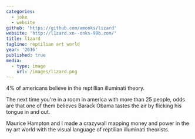 ```yaml
---
categories:
  - joke
  - website
github: 'https://github.com/amonks/lizard'
website: 'http://l1zard.xn--onks-99b.com/'
title: l1zard
tagline: reptilian art world
year: '2016'
published: true
media:
  - type: image
    url: /images/l1zard.png
---
```

4% of americans believe in the reptillian illuminati theory.

The next time you're in a room in america with more than 25 people, odds are that one of them believes Barack Obama tastes the air by flicking his tongue in and out.

Maurice Hampton and I made a crazywall mapping money and power in the ny art world with the visual language of reptilian illuminati theorists.
